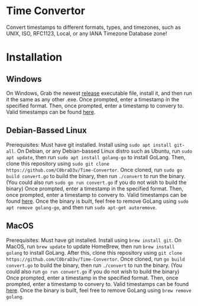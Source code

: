 # Time Convertor
Convert timestamps to different formats, types, and timezones, such as UNIX, ISO, RFC1123, Local, or any IANA Timezone Database zone!

# Installation
## Windows
On Windows, Grab the newest [release](https://github.com/C0braD3v/Time-Convertor/releases) executable file, install it, and then run it the same as any other .exe. Once prompted, enter a timestamp in the specified format. Then, once prompted, enter a timestamp to convery to. Valid timestamps can be found [here](https://en.wikipedia.org/wiki/List_of_tz_database_time_zones).

## Debian-Bassed Linux
Prerequisites: Must have git installed. Install using `sudo apt install git-all`.
On Debian, or any Debian-bassed Linux distro such as Ubuntu, run `sudo apt update`, then run `sudo apt install golang-go` to install GoLang. Then, clone this repository using `sudo git clone https://github.com/C0braD3v/Time-Convertor`. Once cloned, run `sudo go build convert.go` to build the binary, then run `./convert` to run the binary. (You could also run `sudo go run convert.go` if you do not wish to build the binary) Once prompted, enter a timestamp in the specified format. Then, once prompted, enter a timestamp to convery to. Valid timestamps can be found [here](https://en.wikipedia.org/wiki/List_of_tz_database_time_zones). Once the binary is built, feel free to remove GoLang using `sudo apt remove golang-go`, and then run `sudo apt-get autoremove`.

## MacOS
Prerequisites: Must have git installed. Install using `brew install git`.
On MacOS, run `brew update` to update HomeBrew, then run `brew install golang` to install GoLang. After this, clone this repository using `git clone https://github.com/C0braD3v/Time-Convertor`. Once cloned, run `go build convert.go` to build the binary, then run `./convert` to run the binary. (You could also run `go run convert.go` if you do not wish to build the binary) Once prompted, enter a timestamp in the specified format. Then, once prompted, enter a timestamp to convery to. Valid timestamps can be found [here](https://en.wikipedia.org/wiki/List_of_tz_database_time_zones). Once the binary is built, feel free to remove GoLang using `brew remove golang`.
